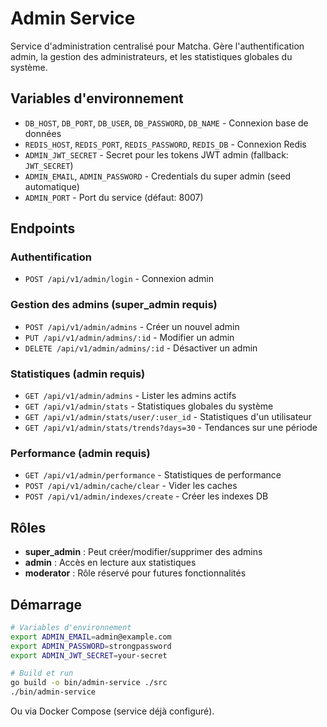 # Admin Service

Service d'administration centralisé pour Matcha. Gère l'authentification admin, la gestion des administrateurs, et les statistiques globales du système.

## Variables d'environnement

- `DB_HOST`, `DB_PORT`, `DB_USER`, `DB_PASSWORD`, `DB_NAME` - Connexion base de données
- `REDIS_HOST`, `REDIS_PORT`, `REDIS_PASSWORD`, `REDIS_DB` - Connexion Redis
- `ADMIN_JWT_SECRET` - Secret pour les tokens JWT admin (fallback: `JWT_SECRET`)
- `ADMIN_EMAIL`, `ADMIN_PASSWORD` - Credentials du super admin (seed automatique)
- `ADMIN_PORT` - Port du service (défaut: 8007)

## Endpoints

### Authentification
- `POST /api/v1/admin/login` - Connexion admin

### Gestion des admins (super_admin requis)
- `POST /api/v1/admin/admins` - Créer un nouvel admin
- `PUT /api/v1/admin/admins/:id` - Modifier un admin
- `DELETE /api/v1/admin/admins/:id` - Désactiver un admin

### Statistiques (admin requis)
- `GET /api/v1/admin/admins` - Lister les admins actifs
- `GET /api/v1/admin/stats` - Statistiques globales du système
- `GET /api/v1/admin/stats/user/:user_id` - Statistiques d'un utilisateur
- `GET /api/v1/admin/stats/trends?days=30` - Tendances sur une période

### Performance (admin requis)
- `GET /api/v1/admin/performance` - Statistiques de performance
- `POST /api/v1/admin/cache/clear` - Vider les caches
- `POST /api/v1/admin/indexes/create` - Créer les indexes DB

## Rôles

- **super_admin** : Peut créer/modifier/supprimer des admins
- **admin** : Accès en lecture aux statistiques
- **moderator** : Rôle réservé pour futures fonctionnalités

## Démarrage

```bash
# Variables d'environnement
export ADMIN_EMAIL=admin@example.com
export ADMIN_PASSWORD=strongpassword
export ADMIN_JWT_SECRET=your-secret

# Build et run
go build -o bin/admin-service ./src
./bin/admin-service
```

Ou via Docker Compose (service déjà configuré).
